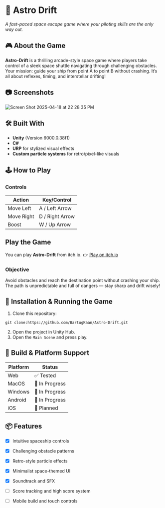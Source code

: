 # 🚀 Astro Drift 
_A fast-paced space escape game where your piloting skills are the only way out._

## 🎮 About the Game

**Astro-Drift** is a thrilling arcade-style space game where players take control of a sleek space shuttle navigating through challenging obstacles. Your mission: guide your ship from point A to point B without crashing. It’s all about reflexes, timing, and interstellar drifting!

## 📷 Screenshots
![Screen Shot 2025-04-18 at 22 28 35 PM](https://github.com/user-attachments/assets/899e5246-5024-4f2b-bdd9-cd0a86c31a40)


## 🛠️ Built With

- **Unity** (Version 6000.0.38f1)
- **C#**
- **URP** for stylized visual effects
- **Custom particle systems** for retro/pixel-like visuals

## 🕹️ How to Play

### Controls

| Action       | Key/Control     |
|--------------|-----------------|
| Move Left    | A / Left Arrow  |
| Move Right   | D / Right Arrow |
| Boost        | W / Up Arrow    |

## Play the Game
You can play **Astro-Drift** from itch.io.
👉 [Play on itch.io](https://bartugkaan.itch.io/astro-drift)

### Objective

Avoid obstacles and reach the destination point without crashing your ship. The path is unpredictable and full of dangers — stay sharp and drift wisely!

## 🔧 Installation & Running the Game

1. Clone this repository:
```
git clone:https://github.com/BartugKaan/Astro-Drift.git
```
2. Open the project in Unity Hub.
3. Open the `Main Scene` and press play.

## 🚀 Build & Platform Support
| Platform     | Status         |
|--------------|----------------|
| Web          | ✅ Tested       |
| MacOS        | 🚧 In Progress  |
| Windows      | 🚧 In Progress  |
| Android      | 🚧 In Progress  |
| iOS          | 🚧 Planned      |


## 📦 Features

- [x] Intuitive spaceship controls
- [x] Challenging obstacle patterns
- [x] Retro-style particle effects
- [x] Minimalist space-themed UI
- [x] Soundtrack and SFX
- [ ] Score tracking and high score system
- [ ] Mobile build and touch controls


